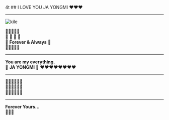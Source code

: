 4t  ## I LOVE YOU JA YONGMI ❤️❤️❤️

---

![kile](https://github.com/user-attachments/assets/de358044-637e-44e6-966d-5ccebbb6fade)

🌹✨💖💍💫  
💌 💖  🌸 🌹  
💫 **Forever & Always** 💫  
🌷🌸💖🌷💫

---

**You are my everything.**  
💖 **JA YONGMI** 💖
❤️❤️❤️❤️❤️❤️❤️❤️

---

💖🌸💖🌟💖🌹  
💞🌸💖🌟💞✨  
💖🌹💖✨🌸💖

---

**Forever Yours...**  
💖🌸✨
